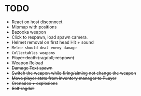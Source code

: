 ﻿# TODO
- React on host disconnect
- Mipmap with positions
- Bazooka weapon
- Click to respawn, load spawn camera.
- Helmet removal on first head Hit + sound
- `Melee should deal enemy damage`
- `Collectables weapons`
- ~~Player death (~~ragdoll~~, respawn)~~
- ~~Weapon Reload~~
- ~~Damage Text spawn~~
- ~~Switch the weapon while firing/aiming not change the weapon~~
- ~~Move player state from Inventory manager to PLayer~~
- ~~Grenades + explosions~~
- ~~Self ragdoll~~
